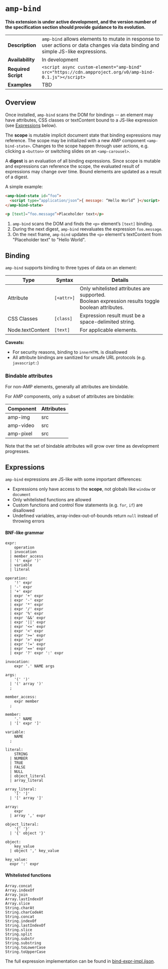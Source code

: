 # <a name="amp-bind"></a> `amp-bind`

**This extension is under active development, and the version number of the specification section should provide guidance to its evolution.**

<!---
Copyright 2016 The AMP HTML Authors. All Rights Reserved.

Licensed under the Apache License, Version 2.0 (the "License");
you may not use this file except in compliance with the License.
You may obtain a copy of the License at

      http://www.apache.org/licenses/LICENSE-2.0

Unless required by applicable law or agreed to in writing, software
distributed under the License is distributed on an "AS-IS" BASIS,
WITHOUT WARRANTIES OR CONDITIONS OF ANY KIND, either express or implied.
See the License for the specific language governing permissions and
limitations under the License.
-->

<table>
  <tr>
    <td class="col-fourty"><strong>Description</strong></td>
    <td><code>amp-bind</code> allows elements to mutate in response to user actions or data changes via data binding and simple JS-like expressions.</td>
  </tr>
  <tr>
    <td class="col-fourty"><strong>Availability</strong></td>
    <td>In development</td>
  </tr>
  <tr>
    <td class="col-fourty"><strong>Required Script</strong></td>
    <td>
      <div>
        <code>&lt;script async custom-element="amp-bind" src="https://cdn.ampproject.org/v0/amp-bind-0.1.js">&lt;/script></code>
      </div>
    </td>
  </tr>
  <tr>
    <td class="col-fourty"><strong>Examples</strong></td>
    <td>TBD</td>
  </tr>
</table>

## Overview

Once installed, `amp-bind` scans the DOM for bindings -- an element may have attributes, CSS classes or textContent bound to a JS-like expression (see [Expressions](#expressions) below).

The **scope** is mutable implicit document state that binding expressions may reference. The scope may be initialized with a new AMP component `<amp-bind-state>`. Changes to the scope happen through user actions, e.g. clicking a `<button>` or switching slides on an `<amp-carousel>`.

A **digest** is an evaluation of all binding expressions. Since scope is mutable and expressions can reference the scope, the evaluated result of expressions may change over time. Bound elements are updated as a result of a digest.

A simple example:

```html
<amp-bind-state id=”foo”>
  <script type=”application/json”>{ message: “Hello World” }</script>
</amp-bind-state>

<p [text]=”foo.message”>Placeholder text</p>
```

1. `amp-bind` scans the DOM and finds the `<p>` element’s `[text]` binding.
2. During the next digest, `amp-bind` reevaluates the expression `foo.message`.
3. On the next frame, `amp-bind` updates the `<p>` element's textContent from "Placeholder text" to "Hello World".

## Binding

`amp-bind` supports binding to three types of data on an element:

| Type | Syntax | Details |
| --- | --- | --- |
| Attribute | `[<attr>]` | Only whitelisted attributes are supported.<br>Boolean expression results toggle boolean attributes.
| CSS Classes | `[class]` | Expression result must be a space-delimited string.
| Node.textContent | `[text]` | For applicable elements.

**Caveats:**

- For security reasons, binding to `innerHTML` is disallowed
- All attribute bindings are sanitized for unsafe URL protocols (e.g. `javascript:`)

### Bindable attributes

For non-AMP elements, generally all attributes are bindable.

For AMP components, only a subset of attributes are bindable:

| Component | Attributes |
| --- | --- |
| amp-img | src |
| amp-video | src |
| amp-pixel | src |

Note that the set of bindable attributes will grow over time as development progresses.

## Expressions

`amp-bind` expressions are JS-like with some important differences:

- Expressions only have access to the **scope**, not globals like `window` or `document`
- Only whitelisted functions are allowed
- Custom functions and control flow statements (e.g. `for`, `if`) are disallowed
- Undefined variables, array-index-out-of-bounds return `null` instead of throwing errors

#### BNF-like grammar

```
expr:
    operation
  | invocation
  | member_access
  | '(' expr ')'
  | variable
  | literal

operation:
    '!' expr
  | '-' expr
  | '+' expr
  | expr '+' expr
  | expr '-' expr
  | expr '*' expr
  | expr '/' expr
  | expr '%' expr
  | expr '&&' expr
  | expr '||' expr
  | expr '<=' expr
  | expr '<' expr
  | expr '>=' expr
  | expr '>' expr
  | expr '!=' expr
  | expr '==' expr
  | expr '?' expr ':' expr

invocation:
    expr '.' NAME args

args:
    '(' ')'
  | '(' array ')'
  ;

member_access:
    expr member
  ;

member:
    '.' NAME
  | '[' expr ']'

variable:
    NAME
  ;

literal:
    STRING
  | NUMBER
  | TRUE
  | FALSE
  | NULL
  | object_literal
  | array_literal

array_literal:
    '[' ']'
  | '[' array ']'

array:
    expr
  | array ',' expr

object_literal:
    '{' '}'
  | '{' object '}'

object:
    key_value
  | object ',' key_value

key_value:
  expr ':' expr
```

#### Whitelisted functions

```
Array.concat
Array.indexOf
Array.join
Array.lastIndexOf
Array.slice
String.charAt
String.charCodeAt
String.concat
String.indexOf
String.lastIndexOf
String.slice
String.split
String.substr
String.substring
String.toLowerCase
String.toUpperCase
```

The full expression implementation can be found in [bind-expr-impl.jison](./0.1/bind-expr-impl.jison).
